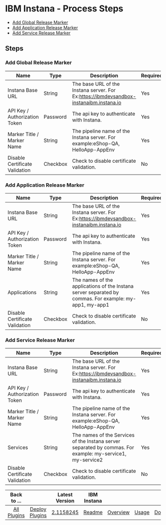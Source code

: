 
# IBM Instana - Process Steps

* [Add Global Release Marker](#add_global_release_marker)
* [Add Application Release Marker](#add_application_release_marker)
* [Add Service Release Marker](#add_service_release_marker)

## Steps

### Add Global Release Marker

| Name | Type | Description                                                                                                          | Required |
| ---- | ---- | -------------------------------------------------------------------------------------------------------------------- | -------- |
| Instana Base URL | String | The base URL of the Instana server. For Ex:https://ibmdevsandbox-instanaibm.instana.io | Yes |
| API Key / Authorization Token | Password | The api key to authenticate with Instana. | Yes |
| Marker Title / Marker Name | String | The pipeline name of the Instana server. For example:eShop-QA, HelloApp-AppEnv | Yes |
| Disable Certificate Validation | Checkbox | Check to disable certificate validation. | No |

### Add Application Release Marker

| Name | Type | Description                                                                                                          | Required |
| ---- | ---- | -------------------------------------------------------------------------------------------------------------------- | -------- |
| Instana Base URL | String | The base URL of the Instana server. For Ex:https://ibmdevsandbox-instanaibm.instana.io | Yes |
| API Key / Authorization Token | Password | The api key to authenticate with Instana. | Yes |
| Marker Title / Marker Name | String | The pipeline name of the Instana server. For example:eShop-QA, HelloApp-AppEnv | Yes |
| Applications | String | The names of the applications of the Instana server separated by commas. For example: my-app1, my-app1 | Yes |
| Disable Certificate Validation | Checkbox | Check to disable certificate validation. | No |


### Add Service Release Marker

| Name | Type | Description                                                                                                          | Required |
| ---- | ---- | -------------------------------------------------------------------------------------------------------------------- | -------- |
| Instana Base URL | String | The base URL of the Instana server. For Ex:https://ibmdevsandbox-instanaibm.instana.io | Yes |
| API Key / Authorization Token | Password | The api key to authenticate with Instana. | Yes |
| Marker Title / Marker Name | String | The pipeline name of the Instana server. For example:eShop-QA, HelloApp-AppEnv | Yes |
| Services | String | The names of the Services of the Instana server separated by commas. For example: my-service1, my-service2 | Yes |
| Disable Certificate Validation | Checkbox | Check to disable certificate validation. | No |



|Back to ...||Latest Version|IBM Instana  ||||
| :---: | :---: | :---: | :---: | :---: | :---: | :---: |
|[All Plugins](../../index.md)|[Deploy Plugins](../README.md)|[2.1158245](https://raw.githubusercontent.com/UrbanCode/IBM-UCD-PLUGINS/main/files/ibm-instana/ucd-Instana-2.1158245.zip)|[Readme](README.md)|[Overview](overview.md)|[Usage](usage.md)|[Downloads](downloads.md)|
